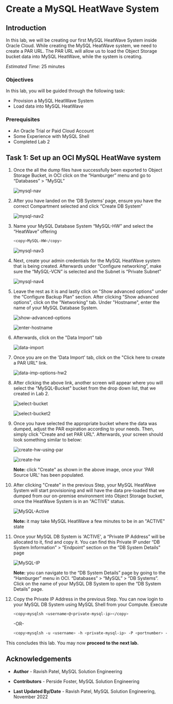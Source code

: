 # Create a MySQL HeatWave System

## Introduction

In this lab, we will be creating our first MySQL HeatWave System inside Oracle Cloud. While creating the MySQL HeatWave system, we need to create a PAR URL. The PAR URL will allow us to load the Object Storage bucket data into MySQL HeatWave, while the system is creating.

_Estimated Time:_ 25 minutes

### Objectives

In this lab, you will be guided through the following task:

- Provision a MySQL HeatWave System
- Load data into MySQL HeatWave

### Prerequisites

- An Oracle Trial or Paid Cloud Account
- Some Experience with MySQL Shell
- Completed Lab 2

## Task 1: Set up an OCI MySQL HeatWave system

1. Once the all the dump files have successfully been exported to Object Storage Bucket, in OCI click on the “Hamburger” menu and go to “Databases” > “MySQL”

    ![](./images/mysql-nav1.png "mysql-nav")

2. After you have landed on the ‘DB Systems’ page, ensure you have the correct Compartment selected and click “Create DB System”

    ![](./images/create-hw1.png "mysql-nav2")

3. Name your MySQL Database System “MySQL-HW” and select the “HeatWave” offering
    ```bash
    <copy>MySQL-HW</copy>
    ```

    ![](./images/create-hw02.png "mysql-nav3")

4. Next, create your admin credentials for the MySQL HeatWave system that is being created. Afterwards under “Configure networking”, make sure the “MySQL-VCN” is selected and the Subnet is “Private Subnet”

    ![](./images/hw-priv1.png "mysql-nav4")

5. Leave the rest as it is and lastly click on "Show advanced options" under the “Configure Backup Plan” section. After clicking "Show advanced options", click on the "Networking" tab. Under "Hostname", enter the name of your MySQL Database System.

    ![](./images/show-adv.png "show-advanced-options")

    ![](./images/hostname1.png "enter-hostname")

6. Afterwards, click on the "Data Import" tab

    ![](./images/show-adv2.png "data-import")

7. Once you are on the 'Data Import' tab, click on the "Click here to create a PAR URL" link.

    ![](./images/create-par1.png "data-imp-options-hw2")

8. After clicking the above link, another screen will appear where you will select the "MySQL-Bucket" bucket from the drop down list, that we created in Lab 2.

    ![](./images/select-buck01.png "select-bucket")

    ![](./images/select-buck02.png "select-bucket2")

9. Once you have selected the appropriate bucket where the data was dumped, adjust the PAR expiration according to your needs. Then, simply click "Create and set PAR URL". Afterwards, your screen should look something similar to below:

    ![](./images/set-par.png "create-hw-using-par")

    ![](./images/create-hw01.png "create-hw")

     **Note:** click "Create" as shown in the above image, once your 'PAR Source URL' has been populated.

10. After clicking "Create" in the previous Step, your MySQL HeatWave System will start provisioning and will have the data pre-loaded that we dumped from our on-premise environment into Object Storage bucket, once the HeatWave System is in an "ACTIVE" status.

    ![](./images/db-ready.png "MySQL-Active")

    **Note:** it may take MySQL HeatWave a few minutes to be in an "ACTIVE" state

11. Once your MySQL DB System is 'ACTIVE', a “Private IP Address” will be allocated to it, find and copy it. You can find this Private IP under “DB System Information” > “Endpoint” section on the “DB System Details” page

    ![](./images/hw-ip1.png "MySQL-IP")

    **Note:** you can navigate to the “DB System Details” page by going to the “Hamburger” menu in OCI. “Databases” > “MySQL” > “DB Systems”. Click on the name of your MySQL DB System to open the “DB System Details” page.

12. Copy the Private IP Address in the previous Step. You can now login to your MySQL DB System using MySQL Shell from your Compute. Execute

    ```bash
    <copy>mysqlsh <username>@<private-mysql-ip></copy>
    ```

    -OR-

    ```bash
    <copy>mysqlsh -u <username> -h <private-mysql-ip> -P <portnumber> -p</copy>
    ```

This concludes this lab. You may now **proceed to the next lab.**

## Acknowledgements

- **Author** - Ravish Patel, MySQL Solution Engineering

- **Contributors** - Perside Foster, MySQL Solution Engineering

- **Last Updated By/Date** - Ravish Patel, MySQL Solution Engineering, November 2022
